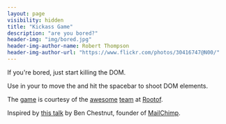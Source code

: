 ```yaml
---
layout: page
visibility: hidden
title: "Kickass Game"
description: "are you bored?"
header-img: "img/bored.jpg"
header-img-author-name: Robert Thompson
header-img-author-url: "https://www.flickr.com/photos/30416747@N00/"
---
```


<script>
  var KICKASSVERSION='2.0';
  var s = document.createElement('script');
  s.type='text/javascript';
  document.body.appendChild(s);
  s.src='/js/kickass.js';
  void(0);
</script>

<p>If you're bored, just start killing the DOM.</p>

Use <i class="fa fa-toggle-up"></i> <i class="fa fa-toggle-right"></i> <i class="fa fa-toggle-down"></i> <i class="fa fa-toggle-left"></i> in your <i class="fa fa-keyboard-o"></i> to move the <i class="fa fa-rocket"></i> and hit the spacebar to shoot DOM elements.

<p>The <a href="http://kickassapp.com/">game</a> is courtesy of the <a href="http://erikrothoff.com/">awesome</a> <a href="http://johanrothoff.com/">team</a> at <a href="http://www.rootof.com/">Rootof</a>.</p>

<p>Inspired by <a href="https://www.youtube.com/watch?v=bwR36YJ3S68">this talk</a> by Ben Chestnut, founder of <a href="http://mailchimp.com/">MailChimp</a>.</p>
